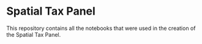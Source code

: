 # Spatial Tax Panel
This repository contains all the notebooks that were used in the creation of the Spatial Tax Panel. 
